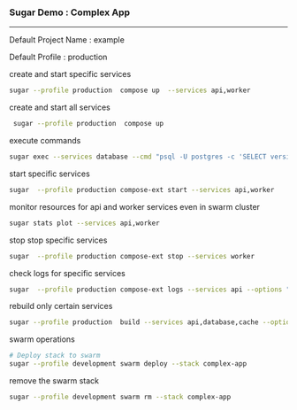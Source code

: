 ### Sugar Demo : Complex App

---

Default Project Name : example 

Default Profile : production


create and start specific services
```bash
sugar --profile production  compose up  --services api,worker 
```
create and start all services
```bash
 sugar --profile production  compose up  
```
execute commands
```bash
sugar exec --services database --cmd "psql -U postgres -c 'SELECT version();'"
```

start specific services

```bash
sugar  --profile production compose-ext start --services api,worker
```

monitor resources for api and worker services even in swarm cluster
```bash
sugar stats plot --services api,worker 
```

stop stop specific services 
```bash
sugar  --profile production compose-ext stop --services worker
```

check logs for specific services 
```bash
sugar  --profile production compose-ext logs --services api --options "--tail 10"
```


rebuild only certain services
```bash
sugar --profile production  build --services api,database,cache --options "--no-cache"
```

swarm operations

```bash
# Deploy stack to swarm
sugar --profile development swarm deploy --stack complex-app 
```

remove the swarm stack 
```bash
sugar --profile development swarm rm --stack complex-app
```
